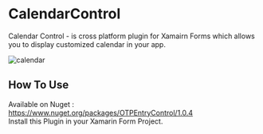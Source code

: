 # CalendarControl
Calendar Control - is cross platform plugin for Xamairn Forms which allows you to display customized calendar in your app.

![calendar](https://user-images.githubusercontent.com/47309472/144710164-e47f98fa-650d-49c4-82f3-aff5e55fcb3a.png)


<h2> How To Use </h2> 

Available on Nuget : https://www.nuget.org/packages/OTPEntryControl/1.0.4  
Install this Plugin in your Xamarin Form Project.





